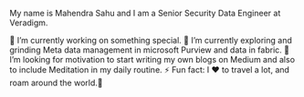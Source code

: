 My name is Mahendra Sahu and I am a Senior Security Data Engineer at Veradigm.

🔭 I’m currently working on something special.
🌱 I’m currently exploring and grinding Meta data management in microsoft Purview and data in fabric.
🤔 I’m looking for motivation to start writing my own blogs on Medium and also to include Meditation in my daily routine.
⚡ Fun fact: I ❤️ to travel a lot, and roam around the world.🙈
